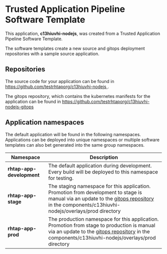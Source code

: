 # Trusted Application Pipeline Software Template

This application, **c13hiuvhi-nodejs**, was created from a Trusted Application Pipeline Software Template.

The software templates create a new source and gitops deployment repositories with a sample source application. 

## Repositories

The source code for your application can be found in [https://github.com/testrhtaporg/c13hiuvhi-nodejs ](https://github.com/testrhtaporg/c13hiuvhi-nodejs ).
 
The gitops repository, which contains the kubernetes manifests for the application can be found in 
[https://github.com/testrhtaporg/c13hiuvhi-nodejs-gitops ](https://github.com/testrhtaporg/c13hiuvhi-nodejs-gitops ) 

## Application namespaces 

The default application will be found in the following namespaces. Applications can be deployed into unique namespaces or multiple software templates can also bet generated into the same group namespaces.  

|  Namespace   |  Description   |  
| -------- | -------- |   
| **rhtap-app-development** | The default application during development. Every build will be deployed to this namespace for testing. | 
| **rhtap-app-stage** | The staging namespace for this application. Promotion from development to stage is manual via an update to the [gitops repository](https://github.com/testrhtaporg/c13hiuvhi-nodejs-gitops ) in the components/c13hiuvhi-nodejs/overlays/prod directory |  
| **rhtap-app-prod** | The production namespace for this application. Promotion from stage to production is manual via an update to the [gitops repository](https://github.com/testrhtaporg/c13hiuvhi-nodejs-gitops ) in the components/c13hiuvhi-nodejs/overlays/prod directory | 